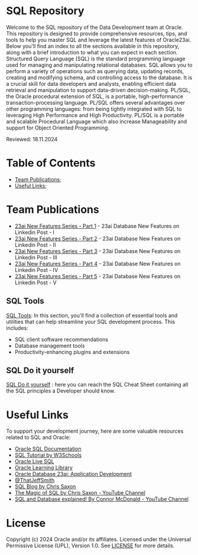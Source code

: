 # SQL Repository
Welcome to the SQL repository of the Data Development team at Oracle. This repository is designed to provide comprehensive resources, tips, and tools to help you master SQL and leverage the latest features of Oracle23ai. Below you'll find an index to all the sections available in this repository, along with a brief introduction to what you can expect in each section.
Structured Query Language (SQL) is the standard programming language used for managing and manipulating relational databases. SQL allows you to perform a variety of operations such as querying data, updating records, creating and modifying schema, and controlling access to the database. It is a crucial skill for data developers and analysts, enabling efficient data retrieval and manipulation to support data-driven decision-making.
PL/SQL, the Oracle procedural extension of SQL, is a portable, high-performance transaction-processing language. PL/SQL offers several advantages over other programming languages: from being tightly integrated with SQL to leveraging High Performance and High Productivity. PL/SQL is a portable and scalable Procedural Language which also increase Manageability and support for Object Oriented Programming.

Reviewed: 18.11.2024

# Table of Contents
- [Team Publications](#team-publications);
- [Useful Links](#useful-links);

# Team Publications
- [23ai New Features Series - Part 1](https://www.linkedin.com/posts/sonnemeyer_23aispecialists-23ainewsabrpart1-developer-activity-7196221427056889856-3HF2?utm_source=share&utm_medium=member_desktop) - 23ai Database New Features on Linkedin Post - I
- [23ai New Features Series - Part 2](https://www.linkedin.com/posts/cristina-varas-menadas-591825119_oracle-oracle23ai-sql-activity-7198945654272864256-wduQ/?utm_source=share&utm_medium=member_ios) - 23ai Database New Features on Linkedin Post - II
- [23ai New Features Series - Part 3](https://www.linkedin.com/posts/sonnemeyer_23aispecialists-23ainewsabrpart3-developer-activity-7201958687005982721-Oo3B?utm_source=share&utm_medium=member_desktop) - 23ai Database New Features on Linkedin Post - III
- [23ai New Features Series - Part 4](https://www.linkedin.com/posts/sonnemeyer_23aispecialists-23ainewsabrpart4-teammates-activity-7204946957843267584-x664?utm_source=share&utm_medium=member_desktop) - 23ai Database New Features on Linkedin Post - IV
- [23ai New Features Series - Part 5](https://www.linkedin.com/posts/ppaolucci_cristinavarasmenadas-sonjameyer-activity-7207374755878887425-a--C?utm_source=share&utm_medium=member_desktop) - 23ai Database New Features on Linkedin Post - V

## SQL Tools
[SQL Tools](sql-tools/README.md): In this section, you'll find a collection of essential tools and utilities that can help streamline your SQL development process. This includes:
- SQL client software recommendations
- Database management tools
- Productivity-enhancing plugins and extensions
<!-- ## SQL Oracle 23ai -->

## SQL Do it yourself
[SQL Do it yourself](sql-do-ityourself/images/SQL_Cheat_Sheet_Version1.1.png) : here you can reach the SQL Cheat Sheet containing all the SQL principles a Developer should know.

# Useful Links
To support your development journey, here are some valuable resources related to SQL and Oracle:
- [Oracle SQL Documentation](https://docs.oracle.com/en/database/oracle/oracle-database/)
- [SQL Tutorial by W3Schools](https://www.w3schools.com/sql/)
- [Oracle Live SQL](https://livesql.oracle.com/)
- [Oracle Learning Library](https://www.oracle.com/learning-library/)
- [Oracle Database 23ai: Application Development](https://www.oracle.com/database/technologies/application-development.html)
- [@ThatJeffSmith](https://www.thatjeffsmith.com/)
- [SQL Blog by Chris Saxon](https://blogs.oracle.com/sql)
- [The Magic of SQL by Chris Saxon - YouTube Channel](https://www.youtube.com/c/TheMagicofSQL)
- [SQL and Database explained! By Connor McDonald - YouTube Channel](https://www.youtube.com/@DatabaseDude)

# License
Copyright (c) 2024 Oracle and/or its affiliates.
Licensed under the Universal Permissive License (UPL), Version 1.0.
See [LICENSE](https://github.com/oracle-devrel/technology-engineering/blob/main/LICENSE) for more details.
